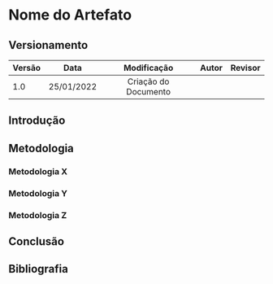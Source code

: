 # Nome do Artefato

## Versionamento

| Versão |    Data    |     Modificação      | Autor | Revisor |
| ------ | :--------: | :------------------: | :---: | :-----: |
| 1.0    | 25/01/2022 | Criação do Documento |       |         |

<!-- NÃO ESQUECER DE ADICIONAR AO "/_sidebar.md" -->

## Introdução

## Metodologia

### Metodologia X

### Metodologia Y

### Metodologia Z

## Conclusão

## Bibliografia
